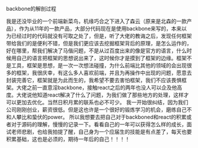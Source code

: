 
  backbone的解剖过程
              
我是还没毕业的一个前端新菜鸟，机缘巧合之下进入了森云（原来是北森的一款产品），作为从11年的一款产品，大部分代码现在是使用backbone来写的，本来以为已经过时的代码就没有可取之处了，但是，听了大佬的教诲之后，发现任何框架带给我们的是便利不错，但是我们更应该去挖掘框架背后的原理，是怎么运作的，好在哪里，帮我们解决了马偕问题，不是从过百度出来的像是官方的语言，什么时候用自己的语言把框架的思想说出来了，这时候你才是摸到了框架的边缘。框架不是工具，框架是思想，是一次一次想法碰撞，为什么前端比其他的领域的会出现很多的框架，我很庆幸，有这么多人喜欢前端，并且为再操作中出现的问题，愿意去封装完善它，框架就是为此而生的，我希望不要去害怕框架，我们不应该畏惧框架。大佬之前一直意淫backbone，接触react之后的两年也没人可以企及他高度。大佬说他知道react解决了什么了问题，为我们做了那些地方的处理，这样才可以更加去优化。当然日积月累的联系也必不可少。
    我一开始很纠结，因为我们公司刚刚创业，薪资很低。但是这也许是一个很好的锻炼学习的机会，磨练自己不和人攀比和蛰伏的power。
    所以我想要去把自己对于backboned和react的积累或者对于源码的理解，慢慢的记录一下。看看自己的一年可以获得怎么样的成长，面试老师悲剧，也给我拍提了醒，自己身为一个应届生的技能是有点差了，每天也要积累基础，这也是必须的，期待一年后的自己！！！！
    
